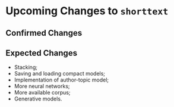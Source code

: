 Upcoming Changes to `shorttext`
===============================

Confirmed Changes
-----------------

Expected Changes
----------------

* Stacking;
* Saving and loading compact models;
* Implementation of author-topic model;
* More neural networks;
* More available corpus;
* Generative models.
